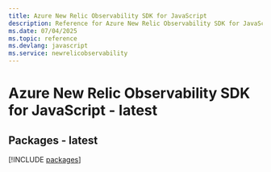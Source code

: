 ```yaml
---
title: Azure New Relic Observability SDK for JavaScript
description: Reference for Azure New Relic Observability SDK for JavaScript
ms.date: 07/04/2025
ms.topic: reference
ms.devlang: javascript
ms.service: newrelicobservability
---
```

# Azure New Relic Observability SDK for JavaScript - latest
## Packages - latest
[!INCLUDE [packages](new-relic-observability-index.md)]